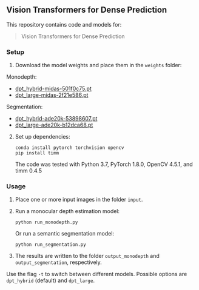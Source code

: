 ## Vision Transformers for Dense Prediction

This repository contains code and models for:

> Vision Transformers for Dense Prediction  

### Setup 

1) Download the model weights and place them in the `weights` folder:

Monodepth:
- [dpt_hybrid-midas-501f0c75.pt](https://drive.google.com/file/d/1chxMbP7X-VQL3MfkTqkoggApMaI_d8Ow/view?usp=sharing)
- [dpt_large-midas-2f21e586.pt](https://drive.google.com/file/d/1Jqe8eSWrCWUa58yMHUPSDvNCQ7nchCio/view?usp=sharing)

Segmentation:
 - [dpt_hybrid-ade20k-53898607.pt](https://drive.google.com/file/d/1h1V0c1zcDOJFB-xIiJXJ4aprQKIj0b9y/view?usp=sharing)
 - [dpt_large-ade20k-b12dca68.pt](https://drive.google.com/file/d/15EemBa0iKHkQsBpQLt0G0YQbK1q9qO-7/view?usp=sharing)
 
2) Set up dependencies: 

    ```shell
    conda install pytorch torchvision opencv 
    pip install timm
    ```

   The code was tested with Python 3.7, PyTorch 1.8.0, OpenCV 4.5.1, and timm 0.4.5

    
### Usage 

1) Place one or more input images in the folder `input`.

2) Run a monocular depth estimation model:

    ```shell
    python run_monodepth.py
    ```

    Or run a semantic segmentation model:

    ```shell
    python run_segmentation.py
    ```

3) The results are written to the folder `output_monodepth` and `output_segmentation`, respectively.

Use the flag `-t` to switch between different models. Possible options are `dpt_hybrid` (default) and `dpt_large`.
